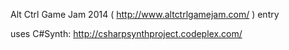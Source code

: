 Alt Ctrl Game Jam 2014 ( http://www.altctrlgamejam.com/ ) entry

uses C#Synth: http://csharpsynthproject.codeplex.com/